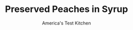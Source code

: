 ---
layout: ../../layouts/MarkdownPostLayout.astro
title: Preserved Peaches in Syrup
author: America's Test Kitchen
pubDate: 2023-03-15
description: "Extend your enjoyment of perfect peaches with this simple, timeless technique."
image_url: https://res.cloudinary.com/hksqkdlah/image/upload/ar_1:1,c_fill,dpr_2.0,f_auto,fl_lossy.progressive.strip_profile,g_faces:auto,q_auto:low,w_344/SFS_PeachesInSyrup-56_gmixef
tags: ["Side Dishes","Fruit","Condiments"]
calories: 2162
protein: 1
carbohydrates: 45
fats: 
fiber: 1
ingredients: ["3 pounds ripe but firm yellow freestone, peaches","2 cups (14 ounces), sugar","2 , cinnamon sticks ; 1 (6-inch) piece ginger, peeled and sliced into ¼-inch-thick rounds; or 1 vanilla bean, halved (optional)"]
serves: 12
time: "1 hour, plus 24 hours cooling"
instructions: ["Set canning rack in canning pot and fill pot with water. Place 4 open 1-pint canning jars on rack in pot, making sure jars are covered by 1 inch water. Cover pot and bring to simmer over high heat. Turn off heat and let jars sit in hot water until needed.","Meanwhile, bring 3 quarts water to boil in Dutch oven. Fill large bowl halfway with ice and water. Score small X at base of each peach with paring knife.","Lower peaches into boiling water with slotted spoon. Cook until skins loosen at base of peaches, about 1minute. (Firmer peaches may need up to 3 minutes.) Using slotted spoon, immediately transfer peaches to ice bath and let cool for about 1 minute; discard water in Dutch oven.","Starting at X on base of each peach, use paring knife to remove strips of loosened skin. Cut each peach in half through stem and remove pit. Cut each half in half.","In now-empty Dutch oven, bring 3 cups water; sugar; and flavoring, if using, to boil over high heat, stirring to dissolve sugar. Add peaches, return to boil, then immediately remove pot from heat. Let peaches sit in syrup for 3 minutes. Discard flavoring, if using.","Meanwhile, spread dish towel on counter. Using jar lifter, remove jars from canning pot and drain water back into pot. Place jars upside down on towel to drain briefly.","While peaches are hot, use canning funnel and slotted spoon to gently pack peaches into jars. Ladle hot syrup over peaches to cover, leaving 1 inch headspace at tops of jars. Slide wooden skewer along inside of jars, pressing slightly against peaches to remove air bubbles. Add extra syrup as needed.","Wipe mouths of jars clean. Place lids on jars, then screw on rings until fingertip-tight; do not overtighten. Using jar lifter, lower jars into water in canning pot, making sure they are covered by at least 1 inch water (add water if necessary). Cover pot and bring to boil over medium-high heat. Once boiling, start timer and cook for 20 minutes.","Turn off heat and let jars sit in pot for 5 minutes. Remove jars from pot using jar lifter and let cool at room temperature for 24 hours to seal properly.","After 24 hours, check to make sure lids have sealed to jars; they should not be able to be depressed with your finger. Remove jar rings; clean rims with damp cloth; and replace rings, if desired. Jars that did not seal properly can be refrigerated for up to 1 week. Properly sealed jars can be stored at room temperature for up to 1 year."]
nutrition: ["257 mg Potassium","26 mg Phosphorus","8 mg Calcium","14 mg Magnesium","1 mg Sodium","7 mg Vitamin C","1 g Fiber","5 µg Folate (food)","42 g Sugars","2 µg Vitamin K","108 g Water","45 g Carbs","5 µg Folate equivalent (total)","1 g Protein","18 µg Vitamin A","180 kcal Energy","33 g Sugars, added","2162 calories"]
notes: "Yellow peaches are a must here; white peaches, which do not have enough natural acidity, are not a safe substitute in this recipe. In step 4, you can peel firmer peaches with a serrated vegetable peeler. The cinnamon, ginger, and vanilla bean are optional ingredients that can be added in step 5; choose one if you prefer flavored peaches. If using a flavoring, be sure to remove it before jarring the peaches. In step 7, its important to pack the peaches into the jars while theyre hot. We suggest reading this recipe all the way through before beginning. This recipe can easily be doubled; depending on the size of your pots, you may have to cook everything in two batches."
---